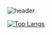 ![header](https://capsule-render.vercel.app/api?type=waving&color=random&height=300&section=header&text=gyeongmin%20kim&fontSize=90)

[![Top Langs](https://github-readme-stats.vercel.app/api/top-langs/?username=orange761943&langs_count=8)](https://github.com/orange761943/github-readme-stats)
